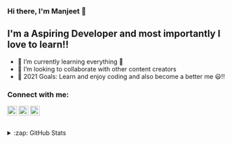 ### Hi there, I'm Manjeet 👋

## I'm a Aspiring Developer and most importantly I love to learn!!

- 🌱 I’m currently learning everything 🤣
- 👯 I’m looking to collaborate with other content creators
- 🥅 2021 Goals: Learn and enjoy coding and also become a better me 😃!!

### Connect with me:

[<img align="center" alt="codeSTACKr | Twitter" width="22px" src="https://cdn.jsdelivr.net/npm/simple-icons@v3/icons/twitter.svg" />][twitter]
[<img align="center" alt="codeSTACKr | LinkedIn" width="22px" src="https://cdn.jsdelivr.net/npm/simple-icons@v3/icons/linkedin.svg" />][linkedin]
[<img align="center" alt="codeSTACKr | Instagram" width="22px" src="https://cdn.jsdelivr.net/npm/simple-icons@v3/icons/instagram.svg" />][instagram]

<br />

</details>

<details>
  <summary>:zap: GitHub Stats</summary>

  <img align="left" alt="codeSTACKr's GitHub Stats" src="https://github-readme-stats.vercel.app/api?username=HustleAura&show_icons=true&hide_border=true" />

</details>

[twitter]: https://twitter.com/ManjeetPani
[instagram]: https://www.instagram.com/manjeetpani/
[linkedin]: https://www.linkedin.com/in/manjeet-pani-8248a31b8/

